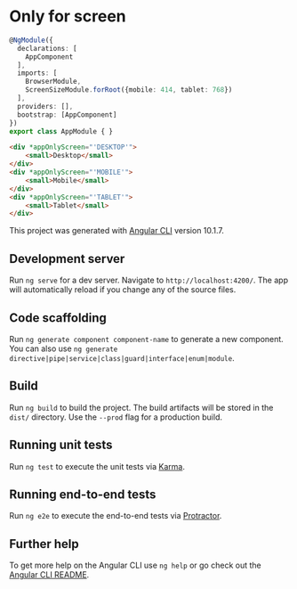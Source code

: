 # Only for screen

```ts
@NgModule({
  declarations: [
    AppComponent
  ],
  imports: [
    BrowserModule,
    ScreenSizeModule.forRoot({mobile: 414, tablet: 768})
  ],
  providers: [],
  bootstrap: [AppComponent]
})
export class AppModule { }
```

```html
<div *appOnlyScreen="'DESKTOP'">
    <small>Desktop</small>
</div>
<div *appOnlyScreen="'MOBILE'">
    <small>Mobile</small>
</div>
<div *appOnlyScreen="'TABLET'">
    <small>Tablet</small>
</div>
```

This project was generated with [Angular CLI](https://github.com/angular/angular-cli) version 10.1.7.

## Development server

Run `ng serve` for a dev server. Navigate to `http://localhost:4200/`. The app will automatically reload if you change any of the source files.

## Code scaffolding

Run `ng generate component component-name` to generate a new component. You can also use `ng generate directive|pipe|service|class|guard|interface|enum|module`.

## Build

Run `ng build` to build the project. The build artifacts will be stored in the `dist/` directory. Use the `--prod` flag for a production build.

## Running unit tests

Run `ng test` to execute the unit tests via [Karma](https://karma-runner.github.io).

## Running end-to-end tests

Run `ng e2e` to execute the end-to-end tests via [Protractor](http://www.protractortest.org/).

## Further help

To get more help on the Angular CLI use `ng help` or go check out the [Angular CLI README](https://github.com/angular/angular-cli/blob/master/README.md).
